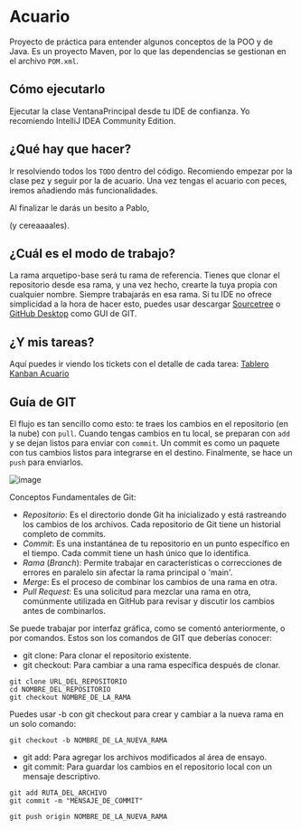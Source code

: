 # Acuario
Proyecto de práctica para entender algunos conceptos de la POO y de Java. Es un proyecto Maven, por lo que las dependencias se gestionan en el archivo `POM.xml`. 

## Cómo ejecutarlo
Ejecutar la clase VentanaPrincipal desde tu IDE de confianza. Yo recomiendo IntelliJ IDEA Community Edition. 

## ¿Qué hay que hacer? 
Ir resolviendo todos los `TODO` dentro del código. Recomiendo empezar por la clase pez y seguir por la de acuario. Una vez tengas el acuario con peces, iremos añadiendo más funcionalidades.

Al finalizar le darás un besito a Pablo,

(y cereaaaales).

## ¿Cuál es el modo de trabajo? 
La rama arquetipo-base será tu rama de referencia. Tienes que clonar el repositorio desde esa rama, y una vez hecho, crearte la tuya propia con cualquier nombre. Siempre trabajarás en esa rama. Si tu IDE no ofrece simplicidad a la hora de hacer esto,
puedes usar descargar [Sourcetree](https://www.sourcetreeapp.com/) o [GitHub Desktop](https://desktop.github.com/) como GUI de GIT. 

## ¿Y mis tareas? 
Aquí puedes ir viendo los tickets con el detalle de cada tarea: [Tablero Kanban Acuario](https://ufitopuchi.atlassian.net/jira/software/projects/AC/boards/2)

## Guía de GIT

El flujo es tan sencillo como esto: te traes los cambios en el repositorio (en la nube) con `pull`. Cuando tengas cambios en tu local, se preparan con `add` y se dejan listos para enviar con `commit`. Un commit es como un paquete
con tus cambios listos para integrarse en el destino. Finalmente, se hace un `push` para enviarlos. 

![image](https://github.com/berdayespablo/Acuario/assets/22392106/73949402-e037-4d18-a68a-ba146bac76da)

Conceptos Fundamentales de Git:
- *Repositorio*: Es el directorio donde Git ha inicializado y está rastreando los cambios de los archivos. Cada repositorio de Git tiene un historial completo de commits.
- *Commit*: Es una instantánea de tu repositorio en un punto específico en el tiempo. Cada commit tiene un hash único que lo identifica.
- *Rama* (*Branch*): Permite trabajar en características o correcciones de errores en paralelo sin afectar la rama principal o 'main'.
- *Merge*: Es el proceso de combinar los cambios de una rama en otra.
- *Pull Request*: Es una solicitud para mezclar una rama en otra, comúnmente utilizada en GitHub para revisar y discutir los cambios antes de combinarlos.

Se puede trabajar por interfaz gráfica, como se comentó anteriormente, o por comandos. Estos son los comandos de GIT que deberías conocer:
- git clone: Para clonar el repositorio existente.
- git checkout: Para cambiar a una rama específica después de clonar.
```git
git clone URL_DEL_REPOSITORIO
cd NOMBRE_DEL_REPOSITORIO
git checkout NOMBRE_DE_LA_RAMA
```

Puedes usar -b con git checkout para crear y cambiar a la nueva rama en un solo comando:

```git
git checkout -b NOMBRE_DE_LA_NUEVA_RAMA
```

- git add: Para agregar los archivos modificados al área de ensayo.
- git commit: Para guardar los cambios en el repositorio local con un mensaje descriptivo.

```git
git add RUTA_DEL_ARCHIVO
git commit -m "MENSAJE_DE_COMMIT"
```

```git
git push origin NOMBRE_DE_LA_NUEVA_RAMA
```
